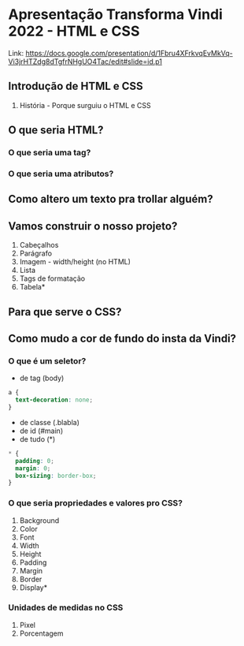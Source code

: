 # Apresentação Transforma Vindi 2022 - HTML e CSS

Link: https://docs.google.com/presentation/d/1Fbru4XFrkvqEvMkVq-Vi3jrHTZdg8dTgfrNHgUO4Tac/edit#slide=id.p1

## Introdução de HTML e CSS

1. História - Porque surguiu o HTML e CSS

## O que seria HTML?

### O que seria uma tag?
### O que seria uma atributos?

## Como altero um texto pra trollar alguém?

## Vamos construir o nosso projeto?

1. Cabeçalhos
2. Parágrafo
3. Imagem - width/height (no HTML)
4. Lista
5. Tags de formatação
6. Tabela*

## Para que serve o CSS?

## Como mudo a cor de fundo do insta da Vindi?

### O que é um seletor?

- de tag (body)
```css
a {
  text-decoration: none;
}
```
- de classe (.blabla)
- de id (#main)
- de tudo (*)
```css
* {
  padding: 0;
  margin: 0;
  box-sizing: border-box;
}
```

### O que seria propriedades e valores pro CSS?

1. Background
2. Color
3. Font
4. Width
5. Height
6. Padding
7. Margin
8. Border
9. Display*

### Unidades de medidas no CSS

1. Pixel
2. Porcentagem
